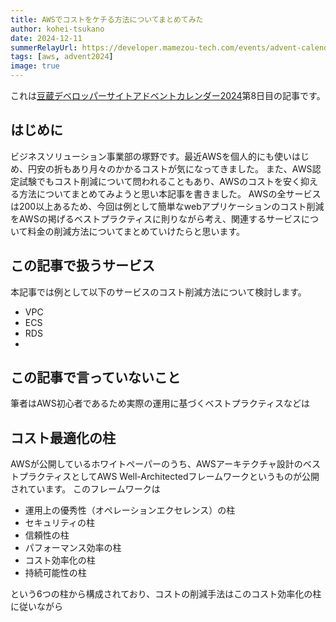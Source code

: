 ```yaml
---
title: AWSでコストをケチる方法についてまとめてみた
author: kohei-tsukano
date: 2024-12-11
summerRelayUrl: https://developer.mamezou-tech.com/events/advent-calendar/2024/
tags: [aws, advent2024]
image: true
---
```


これは[豆蔵デベロッパーサイトアドベントカレンダー2024](/events/advent-calendar/2024/)第8日目の記事です。

## はじめに

ビジネスソリューション事業部の塚野です。最近AWSを個人的にも使いはじめ、円安の折もあり月々のかかるコストが気になってきました。
また、AWS認定試験でもコスト削減について問われることもあり、AWSのコストを安く抑える方法についてまとめてみようと思い本記事を書きました。
AWSの全サービスは200以上あるため、今回は例として簡単なwebアプリケーションのコスト削減をAWSの掲げるベストプラクティスに則りながら考え、関連するサービスについて料金の削減方法についてまとめていけたらと思います。

## この記事で扱うサービス

本記事では例として以下のサービスのコスト削減方法について検討します。

- VPC
- ECS
- RDS
- 

## この記事で言っていないこと

筆者はAWS初心者であるため実際の運用に基づくベストプラクティスなどは

## コスト最適化の柱

AWSが公開しているホワイトペーパーのうち、AWSアーキテクチャ設計のベストプラクティスとしてAWS Well-Architectedフレームワークというものが公開されています。
このフレームワークは

- 運用上の優秀性（オペレーションエクセレンス）の柱
- セキュリティの柱
- 信頼性の柱
- パフォーマンス効率の柱
- コスト効率化の柱
- 持続可能性の柱

という6つの柱から構成されており、コストの削減手法はこのコスト効率化の柱に従いながら
